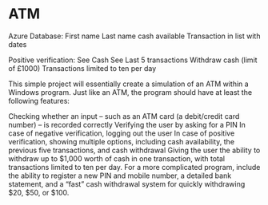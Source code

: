 # ATM

Azure Database:
First name
Last name
cash available
Transaction in list with dates

Positive verification:
See Cash
See Last 5 transactions
Withdraw cash (limit of £1000)
Transactions limited to ten per day

This simple project will essentially create a simulation of an ATM within a Windows program. Just like an ATM, the program should have at least the following features:

Checking whether an input – such as an ATM card (a debit/credit card number) – is recorded correctly
Verifying the user by asking for a PIN
In case of negative verification, logging out the user
In case of positive verification, showing multiple options, including cash availability, the previous five transactions, and cash withdrawal
Giving the user the ability to withdraw up to $1,000 worth of cash in one transaction, with total transactions limited to ten per day.
For a more complicated program, include the ability to register a new PIN and mobile number, a detailed bank statement, and a “fast” cash withdrawal system for quickly withdrawing $20, $50, or $100.
